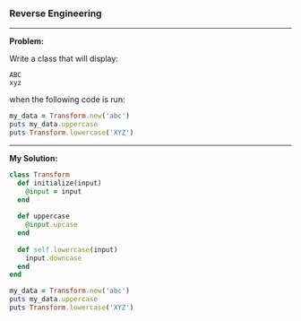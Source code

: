 ### Reverse Engineering

---

**Problem:**  

Write a class that will display:

```
ABC
xyz
```

when the following code is run:

```ruby
my_data = Transform.new('abc')
puts my_data.uppercase
puts Transform.lowercase('XYZ')
```

---

**My Solution:**  

```ruby
class Transform
  def initialize(input)
    @input = input
  end
  
  def uppercase
    @input.upcase
  end
  
  def self.lowercase(input)
    input.downcase
  end
end

my_data = Transform.new('abc')
puts my_data.uppercase
puts Transform.lowercase('XYZ')
```



